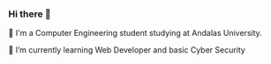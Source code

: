### Hi there 👋

<!--
**HRhizzz/HRhizzz** is a ✨ _special_ ✨ repository because its `README.md` (this file) appears on your GitHub profile.

Here are some ideas to get you started:
-->
🔭 I'm a Computer Engineering student studying at Andalas University.

🌱 I’m currently learning Web Developer and basic Cyber Security


